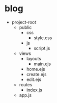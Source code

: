# blog
- project-root
  - public
    - css
      - style.css
    - js
      - script.js
  - views
    - layouts
      - main.ejs
    - home.ejs
    - create.ejs
    - edit.ejs
  - routes
    - index.js
  - app.js

  